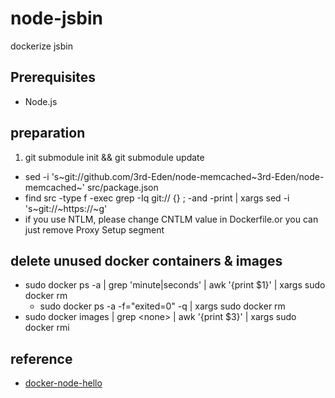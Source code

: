 # node-jsbin

dockerize jsbin

## Prerequisites

- Node.js

## preparation

1. git submodule init && git submodule update
- sed -i 's~git://github.com/3rd-Eden/node-memcached~3rd-Eden/node-memcached~' src/package.json
- find src -type f -exec grep -Iq git:// {} \; -and -print | xargs sed -i 's~git://~https://~g'
- if you use NTLM, please change CNTLM value in Dockerfile.or you can just remove Proxy Setup segment

## delete unused docker containers & images

- sudo docker ps -a | grep 'minute\|seconds' | awk '{print $1}' | xargs sudo docker rm
	- sudo docker ps -a -f="exited=0" -q | xargs sudo docker rm
- sudo docker images | grep \<none\> | awk '{print $3}' | xargs sudo docker rmi

## reference
- [docker-node-hello](https://github.com/spkane/docker-node-hello)
